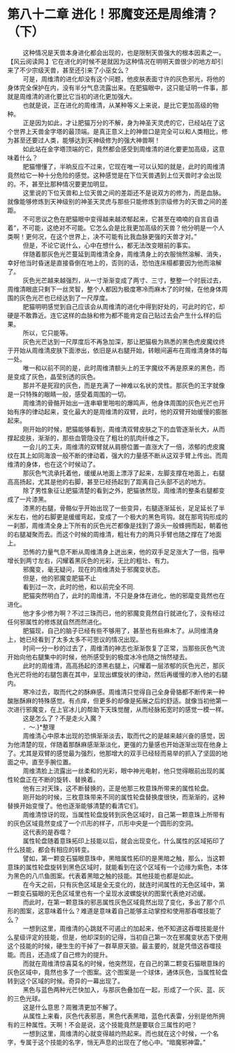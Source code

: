 <h1>第八十二章 进化！邪魔变还是周维清？（下）</h1>
<div id="content">&nbsp&nbsp&nbsp&nbsp&nbsp&nbsp&nbsp&nbsp
 这种情况是天兽本身进化都会出现的，也是限制天兽强大的根本因素之一。【风云阅读网.】它在进化的时候不是就因为这种情况在明明天兽很少的地方却引来了不少宗级天兽，甚至还引来了小巫女么？
 <br/>&nbsp&nbsp&nbsp&nbsp&nbsp&nbsp&nbsp&nbsp
 可是，周维清的进化却没有这个问题，他皮肤表面寸许的灰色邪光，将他的身体完全保护在内，没有半分气息流露出来。在肥猫眼中，这只能证明一件事，那就是周维清的进化要比它当初的进化更加强大。
 <br/>&nbsp&nbsp&nbsp&nbsp&nbsp&nbsp&nbsp&nbsp
 也就是说，正在进化的周维清，从某种等义上来说，是比它更加高级的物种。
 <br/>&nbsp&nbsp&nbsp&nbsp&nbsp&nbsp&nbsp&nbsp
 正是因为如此，才让肥猫万分的不解，身为神圣天灵虎的它，已经站在了这个世界上天兽金字塔的最顶端。是真正意义上的神兽口是完全可以和人类相比，修为甚至还要过人类，能够达到天神级修为的强大神兽啊！
 <br/>&nbsp&nbsp&nbsp&nbsp&nbsp&nbsp&nbsp&nbsp
 如此站在金字塔顶端的它，竟然都会感受到周维清的进化要更加高级，这意味着什么？
 <br/>&nbsp&nbsp&nbsp&nbsp&nbsp&nbsp&nbsp&nbsp
 肥猫懵懂了，半晌反应不过来，它现在唯一可以认知的就是，此时的周维清竟然给它一种十分危险的感觉。这种感觉是在下位天兽遇到上位天兽时才会出现的。不，甚至比那种情况要更加明显。
 <br/>&nbsp&nbsp&nbsp&nbsp&nbsp&nbsp&nbsp&nbsp
 这里说的下位天兽和上位天兽之间的差距还不是说双方的修为，而是血脉。就像能够修炼到天神级别的神圣天灵虎与那些只能修炼到宗级修为的天兽之间的差距。
 <br/>&nbsp&nbsp&nbsp&nbsp&nbsp&nbsp&nbsp&nbsp
 不可思议之色在肥猫眼中变得越来越浓郁起来，它甚至在喃喃的自言自语着“，不可能，这绝对不可能。它怎么会是比我更加高级的天兽？他分明是一个人类啊！更何况，在这个世界上，决不可能有比我血脉更强的天兽才对。”
 <br/>&nbsp&nbsp&nbsp&nbsp&nbsp&nbsp&nbsp&nbsp
 但是，不论它说什么，心中在想什么，都无法改变眼前的事实。
 <br/>&nbsp&nbsp&nbsp&nbsp&nbsp&nbsp&nbsp&nbsp
 伴随着那灰色光芒蔓延到周维清全身，周维清身上的衣服悄然溶解、消失，幸好他当时昏迷是直接昏倒在地上的，否则的话，恐怕连床榻都要因为他而溶解了。
 <br/>&nbsp&nbsp&nbsp&nbsp&nbsp&nbsp&nbsp&nbsp
 灰色光芒越来越强烈，从一寸渐渐变成了两寸、三寸，整整一个时辰过去，周维清眼底只剩下一丝灵智，整个人都因为极度寒冷而麻木了的时候，在他身体周围的灰色光芒也已经达到了一尺厚度。
 <br/>&nbsp&nbsp&nbsp&nbsp&nbsp&nbsp&nbsp&nbsp
 肥猫明明感觉到自己应该会从周维清的进化中得到好处的，可此时的它，却硬是不敢靠近。连它这样的血脉和修为都不能肯定自己贴过去会产生什么样的后果。
 <br/>&nbsp&nbsp&nbsp&nbsp&nbsp&nbsp&nbsp&nbsp
 所以，它只能等。
 <br/>&nbsp&nbsp&nbsp&nbsp&nbsp&nbsp&nbsp&nbsp
 灰色光芒达到一尺厚度后不再急加深，那让肥猫极为熟悉的黑色虎皮魔纹终于开始从周维清皮肤下面渗出，依旧是从右腿开始，转眼间遍布在周维清身体的每一处。
 <br/>&nbsp&nbsp&nbsp&nbsp&nbsp&nbsp&nbsp&nbsp
 唯一和以前不同的是，此时周维清额头上的王字魔纹不再是原来的黑色，而是变成了灰色，晶莹别透的灰色。
 <br/>&nbsp&nbsp&nbsp&nbsp&nbsp&nbsp&nbsp&nbsp
 那并不是死寂的灰色，而是充满了一神难以名状的灵性。那灰色的王字就像是一只特殊的眼睛一般，感受着周围的一切。
 <br/>&nbsp&nbsp&nbsp&nbsp&nbsp&nbsp&nbsp&nbsp
 周维清的骨骼开始出一连串噼里啪啦的爆鸣声，他身体周围的灰色光芒也开始有序的律动起来，变化最大的是周维清的双臂，此时，他的双臂开始缓慢的膨胀起来。
 <br/>&nbsp&nbsp&nbsp&nbsp&nbsp&nbsp&nbsp&nbsp
 刚开始的时候，肥猫能够看到，周维清双臂皮肤之下的血管逐渐长大，从而撑起皮肤，渐渐的，那些血管隐没在了粗壮的肌肉纤维之下。
 <br/>&nbsp&nbsp&nbsp&nbsp&nbsp&nbsp&nbsp&nbsp
 一会儿的工夫，周维清的双臂就从肩膀位置一直涨大了一倍，浓郁的虎皮魔纹在其上如同海浪一般不断的律动着，强大的力量感不断从这双手臂上传出。而周维清的身体，也在这个时候动了。
 <br/>&nbsp&nbsp&nbsp&nbsp&nbsp&nbsp&nbsp&nbsp
 那灰色气流承托着他，缓缓从地面上漂浮了起来，左脚支撑在地面上，右腿高高扬起，尤其是他的右脚，甚至已经扬起到了距离自己头部不远的地方。
 <br/>&nbsp&nbsp&nbsp&nbsp&nbsp&nbsp&nbsp&nbsp
 除了男性象征让肥猫清楚的看到之外，肥猫骇然现，周维清的整条右腿都变成了一片漆黑。
 <br/>&nbsp&nbsp&nbsp&nbsp&nbsp&nbsp&nbsp&nbsp
 漆黑的右腿，骨骼似乎开始出现了一些变异，右腿逐渐延长，足足延长了半米左右，他的右脚更是缓缓弯起，变成了一个极大的黑色弯钩。就在那弯钩形成的一刹那，周维清全身上下所有的灰色光芒都像是找到了源头一般蜂拥而起，朝着他的右腿凝聚而去。而这个时候的周维清，粗壮有力的两只手臂也随之撑在了地面上。
 <br/>&nbsp&nbsp&nbsp&nbsp&nbsp&nbsp&nbsp&nbsp
 恐怖的力量气息不断从周维清身上迸出来，他的双手足足涨大了一倍，指甲增长到两寸左右，闪耀着黑灰色的光彩，无比的粗壮、有力。
 <br/>&nbsp&nbsp&nbsp&nbsp&nbsp&nbsp&nbsp&nbsp
 邪魔变，毫无疑问，现在的周维清处于邪魔变状态。
 <br/>&nbsp&nbsp&nbsp&nbsp&nbsp&nbsp&nbsp&nbsp
 但是，他的邪魔变肥猫不止
 <br/>&nbsp&nbsp&nbsp&nbsp&nbsp&nbsp&nbsp&nbsp
 看到过一次，此时的他，和以前完全不同.
 <br/>&nbsp&nbsp&nbsp&nbsp&nbsp&nbsp&nbsp&nbsp
 肥猫突然明白了，此时的周维清，不只是身体在进化，他的邪麾变竟然也在进化。
 <br/>&nbsp&nbsp&nbsp&nbsp&nbsp&nbsp&nbsp&nbsp
 他才多少修为啊？不过三珠而已，他的邪魔变竟然自行就进化了，没有经过任何邪属性的修炼就自然而然进化。
 <br/>&nbsp&nbsp&nbsp&nbsp&nbsp&nbsp&nbsp&nbsp
 肥猫现，自己的脑子已经有些不够用了，甚至也有些麻木了。从同维清身上，她已经看到了太多太多不可思议的情况出现。
 <br/>&nbsp&nbsp&nbsp&nbsp&nbsp&nbsp&nbsp&nbsp
 时间一分一秒的过去了，周维清的神志也渐渐恢复了正常，当那些灰色气流开始向他右腿集中的时候，他所感受到的极度冰冷也随之悄然褪去。
 <br/>&nbsp&nbsp&nbsp&nbsp&nbsp&nbsp&nbsp&nbsp
 此时的周维清，高高扬起的漆黑右腿上，闪耀着一层浓郁的灰色光芒，那灰色光芒将他的右腿包裹在其中，呈现出螺旋状的律动，然后再缓慢的渗入他的右腿内。
 <br/>&nbsp&nbsp&nbsp&nbsp&nbsp&nbsp&nbsp&nbsp
 寒冷过去，取而代之的酥麻感。周维清只觉得自己全身骨貉都不断传来一种酸胀酥麻的特殊感觉。有点痒，但更多的却像是拓展之后的舒适。就像当初他第一次进行邪魔变，在上官冰儿的帮助下天珠觉醒，从而经脉拓宽时的感觉一模一样。
 <br/>&nbsp&nbsp&nbsp&nbsp&nbsp&nbsp&nbsp&nbsp
 这是怎么了？不是走火入魔？
 <br/>&nbsp&nbsp&nbsp&nbsp&nbsp&nbsp&nbsp&nbsp
 ．～.}*整理
 <br/>&nbsp&nbsp&nbsp&nbsp&nbsp&nbsp&nbsp&nbsp
 周维清心中原本出现的恐惧渐渐淡去，取而代之的是越来越兴奋的感觉，因为他清楚的现，伴随着那酥麻感渐渐淡化，更强的力量感也开始逐渐出现在他身上了。尤其是双臂的感觉最为强烈，他那增大的双手已经轻而易举的抓入了坚固的地面之中。直至手腕位置。
 <br/>&nbsp&nbsp&nbsp&nbsp&nbsp&nbsp&nbsp&nbsp
 周维清脸上流露出一丝柔和的光彩，眼中神光电射，他只觉得眼前出现的属性轮盘正在不断的旋转、替换着。
 <br/>&nbsp&nbsp&nbsp&nbsp&nbsp&nbsp&nbsp&nbsp
 他有三对天珠，这不断替换的，正是他那三枚意珠所带来的属性轮盘。
 <br/>&nbsp&nbsp&nbsp&nbsp&nbsp&nbsp&nbsp&nbsp
 刚开始的时候，三枚意珠带来不同的属性轮盘替换度很快，而渐渐的，这种替换开始变慢了。他也逐渐能够清楚的看清它们。
 <br/>&nbsp&nbsp&nbsp&nbsp&nbsp&nbsp&nbsp&nbsp
 周维清惊讶的现，当属性轮盘旋转到灰色区域时，自己第一颗意珠上所带有的灰色区域竟然变成了一个爪形的样子，爪形中央是一个圆形的空洞。
 <br/>&nbsp&nbsp&nbsp&nbsp&nbsp&nbsp&nbsp&nbsp
 这代表的是吞噬？
 <br/>&nbsp&nbsp&nbsp&nbsp&nbsp&nbsp&nbsp&nbsp
 属性轮盘随着意珠拓印上技能以后，就会出现变化，什么属性的区域拓印了什么技能，都会有相应的转变。
 <br/>&nbsp&nbsp&nbsp&nbsp&nbsp&nbsp&nbsp&nbsp
 譬如，第一颗变石猫眼意珠中，黑暗属性拓印的是黑暗之触，那么，当这颗意珠的属性轮盘旋转到黑色区域时，就能看到在这个区域有一个边缘为紫色，本体为黑色的八爪鱼图案。代表着黑暗之触的技能。其他技能也都是如此。
 <br/>&nbsp&nbsp&nbsp&nbsp&nbsp&nbsp&nbsp&nbsp
 在今天之前，只有灰色区域是全无变化的，就连时间属性的无色区域中，第一颗变石猫眼的无色区域里也有一个呈现水波螺旋状的图案代表绝对迟缓。
 <br/>&nbsp&nbsp&nbsp&nbsp&nbsp&nbsp&nbsp&nbsp
 而此时，在第一颗意珠的邪恶属性灰色区域竟然出现了变化，多出了那个爪形的图案，这意味着什么？难道是意味着自己能够主动掌控和使用那吞噬技能了么？
 <br/>&nbsp&nbsp&nbsp&nbsp&nbsp&nbsp&nbsp&nbsp
 一想到这里，周维清的心跳就不可遏止的加起来，他不知道这吞噬技能是什么星级评定的技能，但是，他却深刻的记得，当初自己第一次在邪魔变状态下使用这个技能的时候，硬生生的干掉了一群草原天狼。最主要的，就是凭借这吞噬技能。而且，还造成了自己修为的提升。
 <br/>&nbsp&nbsp&nbsp&nbsp&nbsp&nbsp&nbsp&nbsp
 而就在周维清惊喜莫名的时候，他突然现，在自己的第二颗变石猫眼意珠的灰色区域中，竟然也多了一个图案。这个图案是一个球体，通体灰色，当属性轮盘转到这个区域的时候。奇异的一幕出现了。
 <br/>&nbsp&nbsp&nbsp&nbsp&nbsp&nbsp&nbsp&nbsp
 黑色与蓝色两种光芒快加入，与那灰色叠加在一起，形成了一个灰、蓝、灰的三色光球。
 <br/>&nbsp&nbsp&nbsp&nbsp&nbsp&nbsp&nbsp&nbsp
 这是什么意思？周雅清更加不解了。
 <br/>&nbsp&nbsp&nbsp&nbsp&nbsp&nbsp&nbsp&nbsp
 从属性上来看，灰色代表邪恶，黑色代表黑暗，蓝色代表雷，分别是他所拥有的三种属性。天啊！不会是说，这个技能竟然是要联合三属性的吧？
 <br/>&nbsp&nbsp&nbsp&nbsp&nbsp&nbsp&nbsp&nbsp
 一想到这里，周维清的心就变得越灼热起来。而也就在这个时候，一个名字，专属于这个技能的名字，悄无声息的出现在了他心中。“暗魔邪神雷。”
 <br/>&nbsp&nbsp&nbsp&nbsp&nbsp&nbsp&nbsp&nbsp
 <br/>&nbsp&nbsp&nbsp&nbsp&nbsp&nbsp&nbsp&nbsp
</div>

